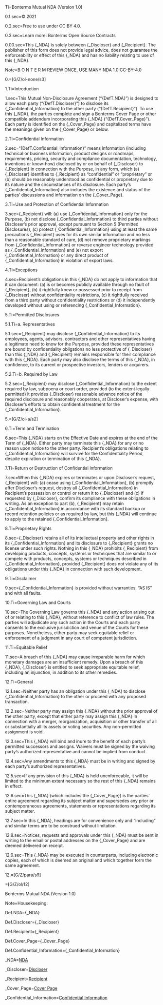Ti=Bonterms Mutual NDA (Version 1.0) 

0.1.sec=© 2021

0.2.sec=Free to use under CC BY 4.0. 

0.3.sec=Learn more: Bonterms Open Source Contracts

0.00.sec=This {_NDA} is solely between {_Discloser} and {_Recipient}. The publisher of this form does not provide legal advice, does not guarantee the enforceability or effect of this {_NDA} and has no liability relating to use of this {_NDA}.

Note=B O N T E R M REVIEW ONCE, USE MANY NDA 1.0 CC-BY-4.0 

0.=[G/Z/ol-none/s3]

1.Ti=Introduction 

1.sec=This Mutual Non-Disclosure Agreement (“{DefT.NDA}”) is designed to allow each party (“{DefT.Discloser}”) to disclose its {_Confidential_Information} to the other party (“{DefT.Recipient}”). To use this {_NDA}, the parties complete and sign a Bonterms Cover Page or other compatible addendum incorporating this {_NDA} (“{DefT.Cover_Page}”). Each party is identified on the {_Cover_Page} and capitalized terms have the meanings given on the {_Cover_Page} or below. 

2.Ti=Confidential Information

2.sec=“{DefT.Confidential_Information}” means information (including technical or business information, product designs or roadmaps, requirements, pricing, security and compliance documentation, technology, inventions or know-how) disclosed by or on behalf of {_Discloser} to {_Recipient} in connection with the Purpose, in any form, which (a) {_Discloser} identifies to {_Recipient} as “confidential” or “proprietary” or (b) should be reasonably understood as confidential or proprietary due to its nature and the circumstances of its disclosure. Each party’s {_Confidential_Information} also includes the existence and status of the parties’ discussions and information on the {_Cover_Page}. 

3.Ti=Use and Protection of Confidential Information

3.sec={_Recipient} will: (a) use {_Confidential_Information} only for the Purpose, (b) not disclose {_Confidential_Information} to third parties without Discloser’s prior approval, except pursuant to Section 5 (Permitted Disclosures), (c) protect {_Confidential_Information} using at least the same precautions {_Recipient} uses for its own similar information and no less than a reasonable standard of care, (d) not remove proprietary markings from {_Confidential_Information} or reverse engineer technology provided as {_Confidential_Information} and (e) not export {_Confidential_Information} or any direct product of {_Confidential_Information} in violation of export laws. 

4.Ti=Exceptions

4.sec=Recipient’s obligations in this {_NDA} do not apply to information that it can document: (a) is or becomes publicly available through no fault of {_Recipient}, (b) it rightfully knew or possessed prior to receipt from {_Discloser} without confidentiality restrictions, (c) it rightfully received from a third party without confidentiality restrictions or (d) it independently developed without using or referencing {_Confidential_Information}. 

5.Ti=Permitted Disclosures 

5.1.Ti=a. Representatives

5.1.sec={_Recipient} may disclose {_Confidential_Information} to its employees, agents, advisors, contractors and other representatives having a legitimate need to know for the Purpose, provided these representatives are bound by confidentiality obligations no less protective of {_Discloser} than this {_NDA} and {_Recipient} remains responsible for their compliance with this {_NDA}. Each party may also disclose the terms of this {_NDA}, in confidence, to its current or prospective investors, lenders or acquirers. 

5.2.Ti=b. Required by Law

5.2.sec={_Recipient} may disclose {_Confidential_Information} to the extent required by law, subpoena or court order, provided (to the extent legally permitted) it provides {_Discloser} reasonable advance notice of the required disclosure and reasonably cooperates, at Discloser’s expense, with Discloser’s efforts to obtain confidential treatment for the {_Confidential_Information}. 

5.=[G/Z/ol-a/s2]

6.Ti=Term and Termination

6.sec=This {_NDA} starts on the Effective Date and expires at the end of the Term of {_NDA}. Either party may terminate this {_NDA} for any or no reason upon notice to the other party. Recipient’s obligations relating to {_Confidential_Information} will survive for the Confidentiality Period, despite expiration or termination of this {_NDA}. 

7.Ti=Return or Destruction of Confidential Information

7.sec=When this {_NDA} expires or terminates or upon Discloser’s request, {_Recipient} will: (a) cease using {_Confidential_Information}, (b) promptly after Discloser’s request, destroy all {_Confidential_Information} in Recipient’s possession or control or return it to {_Discloser} and (c) if requested by {_Discloser}, confirm its compliance with these obligations in writing. As an exception to part (b), {_Recipient} may retain {_Confidential_Information} in accordance with its standard backup or record retention policies or as required by law, but this {_NDA} will continue to apply to the retained {_Confidential_Information}. 

8.Ti=Proprietary Rights

8.sec={_Discloser} retains all of its intellectual property and other rights in its {_Confidential_Information} and its disclosure to {_Recipient} grants no license under such rights. Nothing in this {_NDA} prohibits {_Recipient} from developing products, concepts, systems or techniques that are similar to or compete with products, concepts, systems or techniques described in {_Confidential_Information}, provided {_Recipient} does not violate any of its obligations under this {_NDA} in connection with such development. 

9.Ti=Disclaimer

9.sec={_Confidential_Information} is provided without warranties, “AS IS” and with all faults. 

10.Ti=Governing Law and Courts

10.sec=The Governing Law governs this {_NDA} and any action arising out of or relating to this {_NDA}, without reference to conflict of law rules. The parties will adjudicate any such action in the Courts and each party consents to the exclusive jurisdiction and venue of the Courts for these purposes. Nonetheless, either party may seek equitable relief or enforcement of a judgment in any court of competent jurisdiction. 

11.Ti=Equitable Relief

11.sec=A breach of this {_NDA} may cause irreparable harm for which monetary damages are an insufficient remedy. Upon a breach of this {_NDA}, {_Discloser} is entitled to seek appropriate equitable relief, including an injunction, in addition to its other remedies. 

12.Ti=General

12.1.sec=Neither party has an obligation under this {_NDA} to disclose {_Confidential_Information} to the other or proceed with any proposed transaction.

12.2.sec=Neither party may assign this {_NDA} without the prior approval of the other party, except that either party may assign this {_NDA} in connection with a merger, reorganization, acquisition or other transfer of all or substantially all its assets or voting securities. Any non-permitted assignment is void.

12.3.sec=This {_NDA} will bind and inure to the benefit of each party’s permitted successors and assigns. Waivers must be signed by the waiving party’s authorized representative and cannot be implied from conduct.

12.4.sec=Any amendments to this {_NDA} must be in writing and signed by each party’s authorized representatives.

12.5.sec=If any provision of this {_NDA} is held unenforceable, it will be limited to the minimum extent necessary so the rest of this {_NDA} remains in effect.

12.6.sec=This {_NDA} (which includes the {_Cover_Page}) is the parties’ entire agreement regarding its subject matter and supersedes any prior or contemporaneous agreements, statements or representations regarding its subject matter.

12.7.sec=In this {_NDA}, headings are for convenience only and “including” and similar terms are to be construed without limitation.

12.8.sec=Notices, requests and approvals under this {_NDA} must be sent in writing to the email or postal addresses on the {_Cover_Page} and are deemed delivered on receipt.

12.9.sec=This {_NDA} may be executed in counterparts, including electronic copies, each of which is deemed an original and which together form the same agreement.

12.=[G/Z/para/s9]

=[G/Z/ol/12]

Bonterms Mutual NDA (Version 1.0) 


Note=Housekeeping:

Def.NDA={_NDA}

Def.Discloser={_Discloser}

Def.Recipient={_Recipient}

Def.Cover_Page={_Cover_Page}

Def.Confidential_Information={_Confidential_Information}

_NDA=<a href='#Def.NDA' class='definedterm'>NDA</a>

_Discloser=<a href='#Def.Discloser' class='definedterm'>Discloser</a>

_Recipient=<a href='#Def.Recipient' class='definedterm'>Recipient</a>

_Cover_Page=<a href='#Def.Cover_Page' class='definedterm'>Cover Page</a>

_Confidential_Information=<a href='#Def.Confidential_Information' class='definedterm'>Confidential Information</a>

